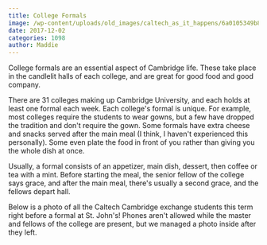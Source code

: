 ```yaml
---
title: College Formals
image: /wp-content/uploads/old_images/caltech_as_it_happens/6a0105349b8251970b01bb09d65549970d.jpg
date: 2017-12-02
categories: 1098
author: Maddie
---
```


College formals are an essential aspect of Cambridge life. These take place in the candlelit halls of each college, and are great for good food and good company.

There are 31 colleges making up Cambridge University, and each holds at least one formal each week. Each college's formal is unique. For example, most colleges require the students to wear gowns, but a few have dropped the tradition and don't require the gown. Some formals have extra cheese and snacks served after the main meal (I think, I haven't experienced this personally). Some even plate the food in front of you rather than giving you the whole dish at once.

Usually, a formal consists of an appetizer, main dish, dessert, then coffee or tea with a mint. Before starting the meal, the senior fellow of the college says grace, and after the main meal, there's usually a second grace, and the fellows depart hall.

Below is a photo of all the Caltech Cambridge exchange students this term right before a formal at St. John's! Phones aren't allowed while the master and fellows of the college are present, but we managed a photo inside after they left.

